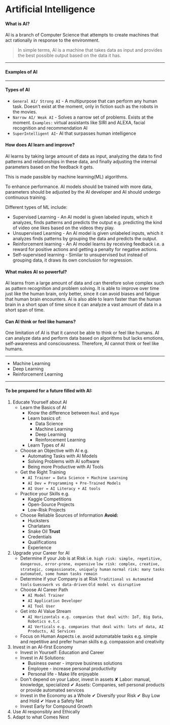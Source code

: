 # Artificial Intelligence
#### What is AI?

AI is a branch of Computer Science that attempts to create machines that act rationally in response to the environment.

> In simple terms, AI is a machine that takes data as input and provides the best possible output based on the data it has.

___
#### Examples of AI

___
#### Types of AI

- `General AI/ Strong AI` - A multipurpose that can perform any human task. Doesn't exist at the moment, only in fiction such as the robots in the movies. 
- `Narrow AI/ Weak AI` - Solves a narrow set of problems. Exists at the moment.
  	`Examples:` virtual assistants like SIRI and ALEXA, facial recognition and recommendation AI
- `SuperIntelligent AI`- AI that surpasses human intelligence

#### How does AI learn and improve?
AI learns by taking large amount of data as input, analyzing the data to find patterns and relationships in these data, and finally adjusting the internal parameters based on the feedback it gets. 

This is made passible by machine learning(ML) algorithms.

To enhance performance. AI models should be trained with more data, parameters should be adjusted by the AI developer and AI should undergo continuous training. 

Different types of ML include:
- Supervised Learning - An AI model is given labeled inputs, which it analyzes, finds patterns and predicts the output e.g. predicting the kind of video one likes based on the videos they play.
- Unsupervised Learning - An AI model is given unlabeled inputs, which it analyzes finds patterns by grouping the data and predicts the output.
- Reinforcement learning - An AI model learns by receiving feedback i.e. a reward for positive actions and getting a penalty for negative actions.
- Self-supervised learning - Similar to unsupervised but instead of grouping data, it draws its own conclusion for regression.

#### What makes AI so powerful?
AI learns from a large amount of data and can therefore solve complex  such as pattern recognition and problem solving. It is able to improve over time just like the human brain, only better, since it can avoid biases and fatigue that human brain encounters. AI is also able to learn faster than the human brain in a short span of time since it can analyze a vast amount of data in a short span of time.

#### Can AI think or feel like humans?
One limitation of AI is that it cannot be able to think or feel like humans. AI can analyze data and perform data based on algorithms but lacks emotions, self-awareness and consciousness. Therefore, AI cannot think or feel like humans.

___

- Machine Learning
- Deep Learning
- Reinforcement Learning

___
#### To be prepared for a future filled with AI:

1.  Educate Yourself about AI
	- Learn the Basics of AI
		- Know the difference between `Real` and `Hype`
		- Learn basics of:
			- Data Science
			- Machine Learning
			- Deep Learning 
			- Reinforcement Learning
		- Learn Types of AI
	- Choose an Objective with AI e.g.
		- Automating Tasks with AI Models
		- Solving Problems with AI software
		- Being more Productive with AI Tools
	- Get the Right Training
		- `AI Trainer = Data Science + Machine Learning`
		- `AI Dev = Programming + Pre-Trained Models`
		- `AI User = AI Literacy + AI tools`
	- Practice your Skills e.g.
		- Kaggle Competitions
		- Open-Source Projects
		- Low-Risk Projects
	- Choose Reliable Sources of Information
		**Avoid:**
		- Hucksters
		- Charlatans
		- Snake Oil
		**Trust**
		- Credentials
		- Qualifications
		- Experience
2. Upgrade your Career for AI
	- Determine if your Job is at Risk i.e. 
		`high risk: simple, repetitive, dangerous, error-prone, expensive`
		`low risk: complex, creative, strategic, compassionate, uniquely human`
		`normal risk: many tasks automated, some human tasks remain`
	- Determine if your Company is at Risk
		`Traditional vs Automated tools`
		`Guesswork vs data-driven`
		`Old model vs disruptive`
	- Choose AI Career Path
		- `AI Model Trainer`
		- `AI Application Developer`
		- `AI Tool User`
	- Get into AI Value Stream
		- `AI Horizontals e.g. companies that deal with: IoT, Big Data, Robotics e.t.c`
		- `AI Verticals e.g. companies that deal with: lots of data, AI Products, AI Services`
	- Focus on Human Aspects i.e. avoid automatable tasks e.g. simple and repetitive and prefer human skills e.g. compassion and creativity
3. Invest in an AI-first Economy
	- Invest in Yourself: Education and Career
	- Invest in AI Solutions:
		- Business owner - improve business solutions
		- Employee - increase personal productivity
		- Personal life - Make life enjoyable
	- Don't depend on your Labor, invest in assets
		<span class="unchecked">✘</span>    Labor: manual, knowledge, specialized
		<span class="checked">✔</span> Assets: Companies, sell personal products or provide automated services
	- Invest in the Economy as a Whole
		<span>✔</span> Diversify your Risk
		<span class="checked">✔</span> Buy Low and Hold
		<span class="checked">✔</span> Have a Safety Net
	- Invest Early for Compound Growth
4. Use AI responsibly and Ethically
5. Adapt to what Comes Next

